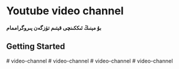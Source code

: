# Youtube video channel

#### بۇ  مېنىڭ ئىككىنچى قېتىم تۈزگەن پىروگراممام   

## Getting Started

#   v i d e o - c h a n n e l 
 
 #   v i d e o - c h a n n e l 
 
 #   v i d e o - c h a n n e l 
 
 #   v i d e o - c h a n n e l 
 
 
